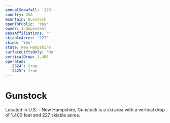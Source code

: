 ```yaml
---
annualSnowfall: '120'
country: USA
mountain: Gunstock
openToPublic: 'Yes'
owner: Independent
passAffiliations: ''
skiableAcres: '227'
skied: 'Yes'
state: New Hampshire
surfaceLiftsOnly: 'No'
verticalDrop: 1,400
operated:
  '2324': true
  '2425': true
---
```



# Gunstock

Located in U.S. - New Hampshire, Gunstock is a ski area with a vertical drop of 1,400 feet and 227 skiable acres.
